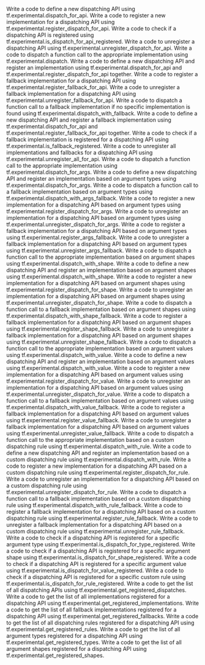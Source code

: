 Write a code to define a new dispatching API using tf.experimental.dispatch_for_api.
Write a code to register a new implementation for a dispatching API using tf.experimental.register_dispatch_for_api.
Write a code to check if a dispatching API is registered using tf.experimental.is_dispatch_for_api_registered.
Write a code to unregister a dispatching API using tf.experimental.unregister_dispatch_for_api.
Write a code to dispatch a function call to the appropriate implementation using tf.experimental.dispatch.
Write a code to define a new dispatching API and register an implementation using tf.experimental.dispatch_for_api and tf.experimental.register_dispatch_for_api together.
Write a code to register a fallback implementation for a dispatching API using tf.experimental.register_fallback_for_api.
Write a code to unregister a fallback implementation for a dispatching API using tf.experimental.unregister_fallback_for_api.
Write a code to dispatch a function call to a fallback implementation if no specific implementation is found using tf.experimental.dispatch_with_fallback.
Write a code to define a new dispatching API and register a fallback implementation using tf.experimental.dispatch_for_api and tf.experimental.register_fallback_for_api together.
Write a code to check if a fallback implementation is registered for a dispatching API using tf.experimental.is_fallback_registered.
Write a code to unregister all implementations and fallbacks for a dispatching API using tf.experimental.unregister_all_for_api.
Write a code to dispatch a function call to the appropriate implementation using tf.experimental.dispatch_for_args.
Write a code to define a new dispatching API and register an implementation based on argument types using tf.experimental.dispatch_for_args.
Write a code to dispatch a function call to a fallback implementation based on argument types using tf.experimental.dispatch_with_args_fallback.
Write a code to register a new implementation for a dispatching API based on argument types using tf.experimental.register_dispatch_for_args.
Write a code to unregister an implementation for a dispatching API based on argument types using tf.experimental.unregister_dispatch_for_args.
Write a code to register a fallback implementation for a dispatching API based on argument types using tf.experimental.register_args_fallback.
Write a code to unregister a fallback implementation for a dispatching API based on argument types using tf.experimental.unregister_args_fallback.
Write a code to dispatch a function call to the appropriate implementation based on argument shapes using tf.experimental.dispatch_with_shape.
Write a code to define a new dispatching API and register an implementation based on argument shapes using tf.experimental.dispatch_with_shape.
Write a code to register a new implementation for a dispatching API based on argument shapes using tf.experimental.register_dispatch_for_shape.
Write a code to unregister an implementation for a dispatching API based on argument shapes using tf.experimental.unregister_dispatch_for_shape.
Write a code to dispatch a function call to a fallback implementation based on argument shapes using tf.experimental.dispatch_with_shape_fallback.
Write a code to register a fallback implementation for a dispatching API based on argument shapes using tf.experimental.register_shape_fallback.
Write a code to unregister a fallback implementation for a dispatching API based on argument shapes using tf.experimental.unregister_shape_fallback.
Write a code to dispatch a function call to the appropriate implementation based on argument values using tf.experimental.dispatch_with_value.
Write a code to define a new dispatching API and register an implementation based on argument values using tf.experimental.dispatch_with_value.
Write a code to register a new implementation for a dispatching API based on argument values using tf.experimental.register_dispatch_for_value.
Write a code to unregister an implementation for a dispatching API based on argument values using tf.experimental.unregister_dispatch_for_value.
Write a code to dispatch a function call to a fallback implementation based on argument values using tf.experimental.dispatch_with_value_fallback.
Write a code to register a fallback implementation for a dispatching API based on argument values using tf.experimental.register_value_fallback.
Write a code to unregister a fallback implementation for a dispatching API based on argument values using tf.experimental.unregister_value_fallback.
Write a code to dispatch a function call to the appropriate implementation based on a custom dispatching rule using tf.experimental.dispatch_with_rule.
Write a code to define a new dispatching API and register an implementation based on a custom dispatching rule using tf.experimental.dispatch_with_rule.
Write a code to register a new implementation for a dispatching API based on a custom dispatching rule using tf.experimental.register_dispatch_for_rule.
Write a code to unregister an implementation for a dispatching API based on a custom dispatching rule using tf.experimental.unregister_dispatch_for_rule.
Write a code to dispatch a function call to a fallback implementation based on a custom dispatching rule using tf.experimental.dispatch_with_rule_fallback.
Write a code to register a fallback implementation for a dispatching API based on a custom dispatching rule using tf.experimental.register_rule_fallback.
Write a code to unregister a fallback implementation for a dispatching API based on a custom dispatching rule using tf.experimental.unregister_rule_fallback.
Write a code to check if a dispatching API is registered for a specific argument type using tf.experimental.is_dispatch_for_type_registered.
Write a code to check if a dispatching API is registered for a specific argument shape using tf.experimental.is_dispatch_for_shape_registered.
Write a code to check if a dispatching API is registered for a specific argument value using tf.experimental.is_dispatch_for_value_registered.
Write a code to check if a dispatching API is registered for a specific custom rule using tf.experimental.is_dispatch_for_rule_registered.
Write a code to get the list of all dispatching APIs using tf.experimental.get_registered_dispatches.
Write a code to get the list of all implementations registered for a dispatching API using tf.experimental.get_registered_implementations.
Write a code to get the list of all fallback implementations registered for a dispatching API using tf.experimental.get_registered_fallbacks.
Write a code to get the list of all dispatching rules registered for a dispatching API using tf.experimental.get_registered_rules.
Write a code to get the list of all argument types registered for a dispatching API using tf.experimental.get_registered_types.
Write a code to get the list of all argument shapes registered for a dispatching API using tf.experimental.get_registered_shapes.